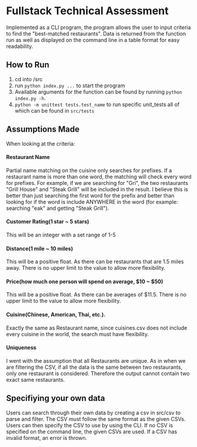 # Fullstack Technical Assessment



Implemented as a CLI program, the program allows the user to input criteria to find the "best-matched restaurants". Data is returned from the function run as well as displayed on the command line in a table format for easy readability.

## How to Run

1. cd into /src
2. run `python index.py ...` to start the program
3. Available arguments for the function can be found by running `python index.py -h`.
4. `python -m unittest tests.test_name` to run specific unit_tests all of which can be found in `src/tests`
 
 
## Assumptions Made
When looking at the criteria:
#### Restaurant Name
Partial name matching on the cuisine only searches for prefixes. If a restaurant name is more than one word, the matching will check every word for prefixes. For example, if we are searching for "Gri", the two restaurants "Grill House" and "Steak Grill" will be included in the result. I believe this is better than just searching the first word for the prefix and better than looking for if the word is include ANYWHERE in the word (for example: searching "eak" and getting "Steak Grill").

#### Customer Rating(1 star ~ 5 stars)
This will be an integer with a set range of 1-5

#### Distance(1 mile ~ 10 miles)
This will be a positive float. As there can be restaurants that are 1.5 miles away. There is no upper limit to the value to allow more flexibility.

#### Price(how much one person will spend on average, $10 ~ $50)
This will be a positive float. As there can be averages of $11.5. There is no upper limit to the value to allow more flexibility.

#### Cuisine(Chinese, American, Thai, etc.).
Exactly the same as Restaurant name, since cuisines.csv does not include every cuisine in the world, the search must have flexibility.

#### Uniqueness
I went with the assumption that all Restaurants are unique. As in when we are filtering the CSV, if all the data is the same between two restaurants, only one restaurant is considered. Therefore the output cannot contain two exact same restaurants.

## Specifiying your own data
Users can search through their own data by creating a csv in src/csv to parse and filter. The CSV must follow the same format as the given CSVs. Users can then specify the CSV to use by using the CLI. If no CSV is specified on the command line, the given CSVs are used. If a CSV has invalid format, an error is thrown.




